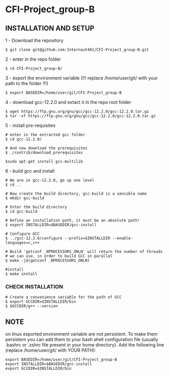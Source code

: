 # CFI-Project_group-B

## INSTALLATION AND SETUP
1 - Download the repository
```
$ git clone git@github.com:Internaut401/CFI-Project_group-B.git
```
2 - enter in the repo folder
 ```
$ cd CFI-Project_group-B/
```
3 - export the environment variable (!!! replace /home/user/git/ with your path to the folder !!!)
```
$ export BASEDIR=/home/user/git/CFI-Project_group-B
```
4 - download gcc-12.2.0 and extact it in the repo root folder
 ```
 $ wget https://ftp.gnu.org/gnu/gcc/gcc-12.2.0/gcc-12.2.0.tar.gz
 $ tar -xf https://ftp.gnu.org/gnu/gcc/gcc-12.2.0/gcc-12.2.0.tar.gz
```
5 - install pre-requisites
```
# enter in the extracted gcc folder
$ cd gcc-12.2.0/

# And now download the prerequisites
$ ./contrib/download_prerequisites

$sudo apt-get install gcc-multilib
```

6 - build gcc and install
```
# We are in gcc-12.2.0, go up one level
$ cd ..

# Now create the build directory, gcc-build is a sensible name
$ mkdir gcc-build

# Enter the build directory
$ cd gcc-build

# Define an installation path, it must be an absolute path!
$ export INSTALLDIR=$BASEDIR/gcc-install

# Configure GCC
$ ../gcc-12.2.0/configure --prefix=$INSTALLDIR --enable-languages=c,c++

# Build 'getconf _NPROCESSORS_ONLN' will return the number of threads
# we can use, in order to build GCC in parallel
$ make -j$(getconf _NPROCESSORS_ONLN)

#install
$ make install
```

### CHECK INSTALLATION
```
# Create a convenience variable for the path of GCC
$ export GCCDIR=$INSTALLDIR/bin
$ $GCCDIR/g++ --version
```

## NOTE
on linux exported environment variable are not persistent. To make them persistem you can add them to your bash shell configuration file (usually .bashrc or .zshrc file present in your home directory). Add the following line (replace /home/user/git/ with YOUR PATH): 
```
export BASEDIR=/home/user/git/CFI-Project_group-B
export INSTALLDIR=$BASEDIR/gcc-install
export GCCDIR=$INSTALLDIR/bin
```

